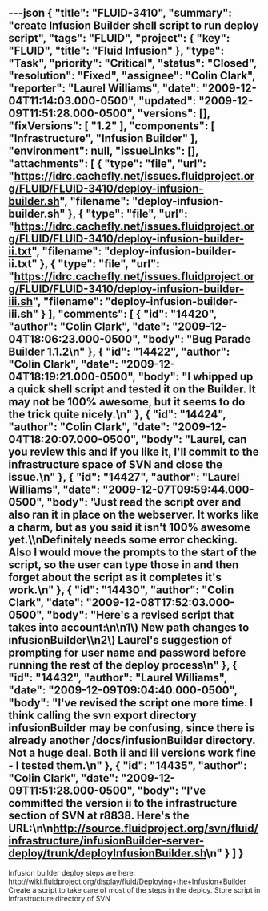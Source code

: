 ---json
{
  "title": "FLUID-3410",
  "summary": "create Infusion Builder shell script to run deploy script",
  "tags": "FLUID",
  "project": {
    "key": "FLUID",
    "title": "Fluid Infusion"
  },
  "type": "Task",
  "priority": "Critical",
  "status": "Closed",
  "resolution": "Fixed",
  "assignee": "Colin Clark",
  "reporter": "Laurel Williams",
  "date": "2009-12-04T11:14:03.000-0500",
  "updated": "2009-12-09T11:51:28.000-0500",
  "versions": [],
  "fixVersions": [
    "1.2"
  ],
  "components": [
    "Infrastructure",
    "Infusion Builder"
  ],
  "environment": null,
  "issueLinks": [],
  "attachments": [
    {
      "type": "file",
      "url": "https://idrc.cachefly.net/issues.fluidproject.org/FLUID/FLUID-3410/deploy-infusion-builder.sh",
      "filename": "deploy-infusion-builder.sh"
    },
    {
      "type": "file",
      "url": "https://idrc.cachefly.net/issues.fluidproject.org/FLUID/FLUID-3410/deploy-infusion-builder-ii.txt",
      "filename": "deploy-infusion-builder-ii.txt"
    },
    {
      "type": "file",
      "url": "https://idrc.cachefly.net/issues.fluidproject.org/FLUID/FLUID-3410/deploy-infusion-builder-iii.sh",
      "filename": "deploy-infusion-builder-iii.sh"
    }
  ],
  "comments": [
    {
      "id": "14420",
      "author": "Colin Clark",
      "date": "2009-12-04T18:06:23.000-0500",
      "body": "Bug Parade Builder 1.1.2\n"
    },
    {
      "id": "14422",
      "author": "Colin Clark",
      "date": "2009-12-04T18:19:21.000-0500",
      "body": "I whipped up a quick shell script and tested it on the Builder. It may not be 100% awesome, but it seems to do the trick quite nicely.\n"
    },
    {
      "id": "14424",
      "author": "Colin Clark",
      "date": "2009-12-04T18:20:07.000-0500",
      "body": "Laurel, can you review this and if you like it, I'll commit to the infrastructure space of SVN and close the issue.\n"
    },
    {
      "id": "14427",
      "author": "Laurel Williams",
      "date": "2009-12-07T09:59:44.000-0500",
      "body": "Just read the script over and also ran it in place on the webserver. It works like a charm, but as you said it isn't 100% awesome yet.\\\nDefinitely needs some error checking. Also I would move the prompts to the start of the script, so the user can type those in and then forget about the script as it completes it's work.\n"
    },
    {
      "id": "14430",
      "author": "Colin Clark",
      "date": "2009-12-08T17:52:03.000-0500",
      "body": "Here's a revised script that takes into account:\n\n1\\) New path changes to infusionBuilder\\\n2\\) Laurel's suggestion of prompting for user name and password before running the rest of the deploy process\n"
    },
    {
      "id": "14432",
      "author": "Laurel Williams",
      "date": "2009-12-09T09:04:40.000-0500",
      "body": "I've revised the script one more time. I think calling the svn export directory infusionBuilder may be confusing, since there is already another /docs/infusionBuilder directory. Not a huge deal. Both ii and iii versions work fine - I tested them.\n"
    },
    {
      "id": "14435",
      "author": "Colin Clark",
      "date": "2009-12-09T11:51:28.000-0500",
      "body": "I've committed the version ii to the infrastructure section of SVN at r8838. Here's the URL:\n\n<http://source.fluidproject.org/svn/fluid/infrastructure/infusionBuilder-server-deploy/trunk/deployInfusionBuilder.sh>\n"
    }
  ]
}
---
Infusion builder deploy steps are here: <http://wiki.fluidproject.org/display/fluid/Deploying+the+Infusion+Builder>\
Create a script to take care of most of the steps in the deploy. Store script in Infrastructure directory of SVN

        